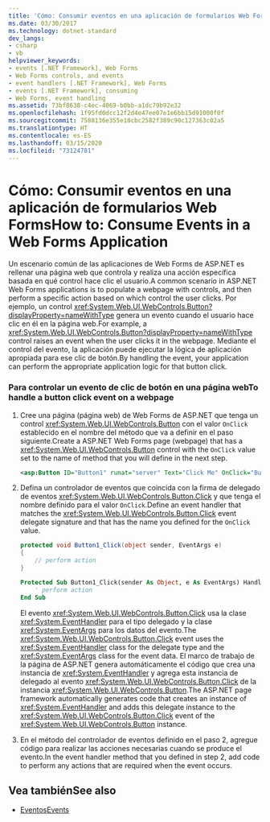 ```yaml
---
title: 'Cómo: Consumir eventos en una aplicación de formularios Web Forms'
ms.date: 03/30/2017
ms.technology: dotnet-standard
dev_langs:
- csharp
- vb
helpviewer_keywords:
- events [.NET Framework], Web Forms
- Web Forms controls, and events
- event handlers [.NET Framework], Web Forms
- events [.NET Framework], consuming
- Web Forms, event handling
ms.assetid: 73bf8638-c4ec-4069-b0bb-a1dc79b92e32
ms.openlocfilehash: 1f95fd0dcc12f2d4e47ee07e1e6bb15d91000f0f
ms.sourcegitcommit: 7588136e355e10cbc2582f389c90c127363c02a5
ms.translationtype: HT
ms.contentlocale: es-ES
ms.lasthandoff: 03/15/2020
ms.locfileid: "73124781"
---
```

# <a name="how-to-consume-events-in-a-web-forms-application"></a><span data-ttu-id="0afa0-102">Cómo: Consumir eventos en una aplicación de formularios Web Forms</span><span class="sxs-lookup"><span data-stu-id="0afa0-102">How to: Consume Events in a Web Forms Application</span></span>
<span data-ttu-id="0afa0-103">Un escenario común de las aplicaciones de Web Forms de ASP.NET es rellenar una página web que controla y realiza una acción específica basada en qué control hace clic el usuario.</span><span class="sxs-lookup"><span data-stu-id="0afa0-103">A common scenario in ASP.NET Web Forms applications is to populate a webpage with controls, and then perform a specific action based on which control the user clicks.</span></span> <span data-ttu-id="0afa0-104">Por ejemplo, un control <xref:System.Web.UI.WebControls.Button?displayProperty=nameWithType> genera un evento cuando el usuario hace clic en él en la página web.</span><span class="sxs-lookup"><span data-stu-id="0afa0-104">For example, a <xref:System.Web.UI.WebControls.Button?displayProperty=nameWithType> control raises an event when the user clicks it in the webpage.</span></span> <span data-ttu-id="0afa0-105">Mediante el control del evento, la aplicación puede ejecutar la lógica de aplicación apropiada para ese clic de botón.</span><span class="sxs-lookup"><span data-stu-id="0afa0-105">By handling the event, your application can perform the appropriate application logic for that button click.</span></span>  
  
### <a name="to-handle-a-button-click-event-on-a-webpage"></a><span data-ttu-id="0afa0-106">Para controlar un evento de clic de botón en una página web</span><span class="sxs-lookup"><span data-stu-id="0afa0-106">To handle a button click event on a webpage</span></span>  
  
1. <span data-ttu-id="0afa0-107">Cree una página (página web) de Web Forms de ASP.NET que tenga un control <xref:System.Web.UI.WebControls.Button> con el valor `OnClick` establecido en el nombre del método que va a definir en el paso siguiente.</span><span class="sxs-lookup"><span data-stu-id="0afa0-107">Create a ASP.NET Web Forms page (webpage) that has a <xref:System.Web.UI.WebControls.Button> control with the `OnClick` value set to the name of method that you will define in the next step.</span></span>  
  
    ```xml  
    <asp:Button ID="Button1" runat="server" Text="Click Me" OnClick="Button1_Click" />  
    ```  
  
2. <span data-ttu-id="0afa0-108">Defina un controlador de eventos que coincida con la firma de delegado de eventos <xref:System.Web.UI.WebControls.Button.Click> y que tenga el nombre definido para el valor `OnClick`.</span><span class="sxs-lookup"><span data-stu-id="0afa0-108">Define an event handler that matches the <xref:System.Web.UI.WebControls.Button.Click> event delegate signature and that has the name you defined for the `OnClick` value.</span></span>  
  
    ```csharp  
    protected void Button1_Click(object sender, EventArgs e)  
    {  
        // perform action  
    }  
    ```  
  
    ```vb  
    Protected Sub Button1_Click(sender As Object, e As EventArgs) Handles Button1.Click  
        ' perform action  
    End Sub  
    ```  
  
     <span data-ttu-id="0afa0-109">El evento <xref:System.Web.UI.WebControls.Button.Click> usa la clase <xref:System.EventHandler> para el tipo delegado y la clase <xref:System.EventArgs> para los datos del evento.</span><span class="sxs-lookup"><span data-stu-id="0afa0-109">The <xref:System.Web.UI.WebControls.Button.Click> event uses the <xref:System.EventHandler> class for the delegate type and the <xref:System.EventArgs> class for the event data.</span></span> <span data-ttu-id="0afa0-110">El marco de trabajo de la página de ASP.NET genera automáticamente el código que crea una instancia de <xref:System.EventHandler> y agrega esta instancia de delegado al evento <xref:System.Web.UI.WebControls.Button.Click> de la instancia <xref:System.Web.UI.WebControls.Button>.</span><span class="sxs-lookup"><span data-stu-id="0afa0-110">The ASP.NET page framework automatically generates code that creates an instance of <xref:System.EventHandler> and adds this delegate instance to the <xref:System.Web.UI.WebControls.Button.Click> event of the <xref:System.Web.UI.WebControls.Button> instance.</span></span>  
  
3. <span data-ttu-id="0afa0-111">En el método del controlador de eventos definido en el paso 2, agregue código para realizar las acciones necesarias cuando se produce el evento.</span><span class="sxs-lookup"><span data-stu-id="0afa0-111">In the event handler method that you defined in step 2, add code to perform any actions that are required when the event occurs.</span></span>  
  
## <a name="see-also"></a><span data-ttu-id="0afa0-112">Vea también</span><span class="sxs-lookup"><span data-stu-id="0afa0-112">See also</span></span>

- [<span data-ttu-id="0afa0-113">Eventos</span><span class="sxs-lookup"><span data-stu-id="0afa0-113">Events</span></span>](../../../docs/standard/events/index.md)
